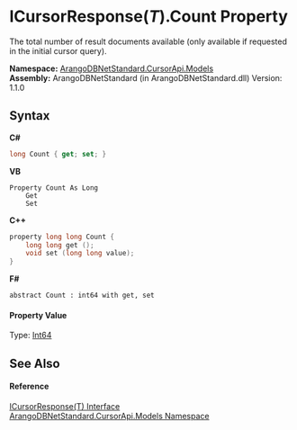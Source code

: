 # ICursorResponse(*T*).Count Property 
 

The total number of result documents available (only available if requested in the initial cursor query).

**Namespace:**&nbsp;<a href="35799343-7a53-6c3b-95d1-21ff990d1b8b">ArangoDBNetStandard.CursorApi.Models</a><br />**Assembly:**&nbsp;ArangoDBNetStandard (in ArangoDBNetStandard.dll) Version: 1.1.0

## Syntax

**C#**<br />
``` C#
long Count { get; set; }
```

**VB**<br />
``` VB
Property Count As Long
	Get
	Set
```

**C++**<br />
``` C++
property long long Count {
	long long get ();
	void set (long long value);
}
```

**F#**<br />
``` F#
abstract Count : int64 with get, set

```


#### Property Value
Type: <a href="https://docs.microsoft.com/dotnet/api/system.int64" target="_blank" rel="noopener noreferrer">Int64</a>

## See Also


#### Reference
<a href="58eaba61-7636-85c7-efd0-d8c578017743">ICursorResponse(T) Interface</a><br /><a href="35799343-7a53-6c3b-95d1-21ff990d1b8b">ArangoDBNetStandard.CursorApi.Models Namespace</a><br />